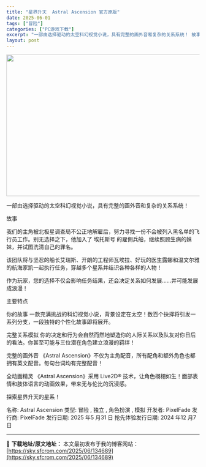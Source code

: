 ```yaml
---
title: "星界升天  Astral Ascension 官方原版"
date: 2025-06-01
tags: ["冒险"]
categories: ["PC游戏下载"]
excerpt: "一部由选择驱动的太空科幻视觉小说，具有完整的画外音和复杂的关系系统！ 故事 我们的主角被北极星调查局不公正地解雇后，努力寻找一份不会被列入黑名单的飞行员工作。别无选择之下，他加入了 埃托斯号 的雇佣兵船，继续照顾生病的妹妹，并试图洗清自己的罪名。 该团队将与坚忍的船长艾瑞斯、开朗的工程师瓦埃拉、好玩&hellip;"
layout: post
---
```


<img class="aligncenter size-full wp-image-134690" src="https://sky.sfcrom.com/wp-content/uploads/2025/06/2025060102090827.webp" alt="" width="660" height="370" />

一部由选择驱动的太空科幻视觉小说，具有完整的画外音和复杂的关系系统！

故事

我们的主角被北极星调查局不公正地解雇后，努力寻找一份不会被列入黑名单的飞行员工作。别无选择之下，他加入了 埃托斯号 的雇佣兵船，继续照顾生病的妹妹，并试图洗清自己的罪名。

该团队将与坚忍的船长艾瑞斯、开朗的工程师瓦埃拉、好玩的医生露娜和温文尔雅的航海家凯一起执行任务，穿越多个星系并结识各种各样的人物！

作为玩家，您的选择不仅会影响任务结果，还会决定关系如何发展……并可能发展成浪漫！

主要特点

你的故事
一款充满挑战的科幻视觉小说，背景设定在太空！数百个抉择将引发一系列分支，一段独特的个性化故事即将展开。

完整关系模拟
你的决定和行为会自然而然地塑造你的人际关系以及队友对你日后的看法。你甚至可能与三位潜在角色建立浪漫的羁绊！

完整的画外音
《Astral Ascension》不仅为主角配音，所有配角和额外角色也都拥有英文配音。每句台词均有完整配音！

全动画精灵
《Astral Ascension》采用 Live2D® 技术，让角色栩栩如生！面部表情和肢体语言的动画效果，带来无与伦比的沉浸感。

探索星界升天的星系！

名称: Astral Ascension
类型: 冒险 , 独立 , 角色扮演 , 模拟
开发者: PixelFade
发行商: PixelFade
发行日期: 2025 年5 月31 日
抢先体验发行日期: 2024 年12 月7 日

---
📖 **下载地址/原文地址：** 本文最初发布于我的博客网站：[https://sky.sfcrom.com/2025/06/134689](https://sky.sfcrom.com/2025/06/134689)
